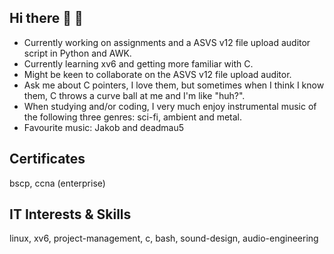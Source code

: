 ## Hi there 👋 🌱

- Currently working on assignments and a ASVS v12 file upload auditor script in Python and AWK.
- Currently learning xv6 and getting more familiar with C.
- Might be keen to collaborate on the ASVS v12 file upload auditor.
- Ask me about C pointers, I love them, but sometimes when I think I know them, C throws a curve ball at me and I'm like "huh?".
- When studying and/or coding, I very much enjoy instrumental music of the following three genres: sci-fi, ambient and metal.
- Favourite music: Jakob and deadmau5

## Certificates

bscp, ccna (enterprise)

## IT Interests & Skills

linux, xv6, project-management, c, bash, sound-design, audio-engineering
